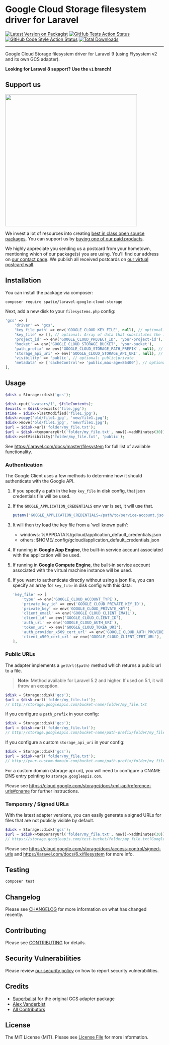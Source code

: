 # Google Cloud Storage filesystem driver for Laravel

[![Latest Version on Packagist](https://img.shields.io/packagist/v/spatie/laravel-google-cloud-storage.svg?style=flat-square)](https://packagist.org/packages/spatie/laravel-google-cloud-storage)
[![GitHub Tests Action Status](https://img.shields.io/github/workflow/status/spatie/laravel-google-cloud-storage/Tests/main?label=tests)](https://github.com/spatie/laravel-google-cloud-storage/actions?query=workflow%3Arun-tests+branch%3Amain)
[![GitHub Code Style Action Status](https://img.shields.io/github/workflow/status/spatie/laravel-google-cloud-storage/Check%20&%20fix%20styling/main?label=code%20style)](https://github.com/spatie/laravel-google-cloud-storage/actions?query=workflow%3A"Check+%26+fix+styling"+branch%3Amain)
[![Total Downloads](https://img.shields.io/packagist/dt/spatie/laravel-google-cloud-storage.svg?style=flat-square)](https://packagist.org/packages/spatie/laravel-google-cloud-storage)

---

Google Cloud Storage filesystem driver for Laravel 9 (using Flysystem v2 and its own GCS adapter).

**Looking for Laravel 8 support? Use the `v1` branch!**

## Support us

[<img src="https://github-ads.s3.eu-central-1.amazonaws.com/laravel-google-cloud-storage.jpg?t=1" width="419px" />](https://spatie.be/github-ad-click/laravel-google-cloud-storage)

We invest a lot of resources into creating [best in class open source packages](https://spatie.be/open-source). You can support us by [buying one of our paid products](https://spatie.be/open-source/support-us).

We highly appreciate you sending us a postcard from your hometown, mentioning which of our package(s) you are using. You'll find our address on [our contact page](https://spatie.be/about-us). We publish all received postcards on [our virtual postcard wall](https://spatie.be/open-source/postcards).

## Installation

You can install the package via composer:

```bash
composer require spatie/laravel-google-cloud-storage
```

Next, add a new disk to your `filesystems.php` config:

```php
'gcs' => [
    'driver' => 'gcs',
    'key_file_path' => env('GOOGLE_CLOUD_KEY_FILE', null), // optional: /path/to/service-account.json
    'key_file' => [], // optional: Array of data that substitutes the .json file (see below)
    'project_id' => env('GOOGLE_CLOUD_PROJECT_ID', 'your-project-id'), // optional: is included in key file
    'bucket' => env('GOOGLE_CLOUD_STORAGE_BUCKET', 'your-bucket'),
    'path_prefix' => env('GOOGLE_CLOUD_STORAGE_PATH_PREFIX', null), // optional: /default/path/to/apply/in/bucket
    'storage_api_uri' => env('GOOGLE_CLOUD_STORAGE_API_URI', null), // see: Public URLs below
    'visibility' => 'public', // optional: public|private
    'metadata' => ['cacheControl'=> 'public,max-age=86400'], // optional: default metadata
],
```

## Usage

```php
$disk = Storage::disk('gcs');

$disk->put('avatars/1', $fileContents);
$exists = $disk->exists('file.jpg');
$time = $disk->lastModified('file1.jpg');
$disk->copy('old/file1.jpg', 'new/file1.jpg');
$disk->move('old/file1.jpg', 'new/file1.jpg');
$url = $disk->url('folder/my_file.txt');
$url = $disk->temporaryUrl('folder/my_file.txt', now()->addMinutes(30));
$disk->setVisibility('folder/my_file.txt', 'public');
```

See https://laravel.com/docs/master/filesystem for full list of available functionality.

### Authentication

The Google Client uses a few methods to determine how it should authenticate with the Google API.

1. If you specify a path in the key `key_file` in  disk config, that json credentials file will be used.
2. If the `GOOGLE_APPLICATION_CREDENTIALS` env var is set, it will use that.
   ```php
   putenv('GOOGLE_APPLICATION_CREDENTIALS=/path/to/service-account.json');
   ```
3. It will then try load the key file from a 'well known path':
    * windows: %APPDATA%/gcloud/application_default_credentials.json
    * others: $HOME/.config/gcloud/application_default_credentials.json

4. If running in **Google App Engine**, the built-in service account associated with the application will be used.
5. If running in **Google Compute Engine**, the built-in service account associated with the virtual machine instance will be used.
6. If you want to authenticate directly without using a json file, you can specify an array for `key_file` in disk config with this data:
    ```php
    'key_file' => [
        'type' => env('GOOGLE_CLOUD_ACCOUNT_TYPE'),
        'private_key_id' => env('GOOGLE_CLOUD_PRIVATE_KEY_ID'),
        'private_key' => env('GOOGLE_CLOUD_PRIVATE_KEY'),
        'client_email' => env('GOOGLE_CLOUD_CLIENT_EMAIL'),
        'client_id' => env('GOOGLE_CLOUD_CLIENT_ID'),
        'auth_uri' => env('GOOGLE_CLOUD_AUTH_URI'),
        'token_uri' => env('GOOGLE_CLOUD_TOKEN_URI'),
        'auth_provider_x509_cert_url' => env('GOOGLE_CLOUD_AUTH_PROVIDER_CERT_URL'),
        'client_x509_cert_url' => env('GOOGLE_CLOUD_CLIENT_CERT_URL'),
    ],
    ```

### Public URLs

The adapter implements a `getUrl($path)` method which returns a public url to a file.
>**Note:** Method available for Laravel 5.2 and higher. If used on 5.1, it will throw an exception.

```php
$disk = Storage::disk('gcs');
$url = $disk->url('folder/my_file.txt');
// http://storage.googleapis.com/bucket-name/folder/my_file.txt
```

If you configure a `path_prefix` in your config:
```php
$disk = Storage::disk('gcs');
$url = $disk->url('folder/my_file.txt');
// http://storage.googleapis.com/bucket-name/path-prefix/folder/my_file.txt
```

If you configure a custom `storage_api_uri` in your config:
```php
$disk = Storage::disk('gcs');
$url = $disk->url('folder/my_file.txt');
// http://your-custom-domain.com/bucket-name/path-prefix/folder/my_file.txt
```

For a custom domain (storage api uri), you will need to configure a CNAME DNS entry pointing to `storage.googleapis.com`.

Please see https://cloud.google.com/storage/docs/xml-api/reference-uris#cname for further instructions.

### Temporary / Signed URLs

With the latest adapter versions, you can easily generate a signed URLs for files that are not publicly visible by default.

```php
$disk = Storage::disk('gcs');
$url = $disk->temporaryUrl('folder/my_file.txt', now()->addMinutes(30));
// https://storage.googleapis.com/test-bucket/folder/my_file.txt?GoogleAccessId=test-bucket%40test-gcp.iam.gserviceaccount.com&Expires=1571151576&Signature=tvxN1OS1txkWAUF0cCR3FWK%seRZXtFu42%04%YZACYL2zFQxA%uwdGEmdO1KgsHR3vBF%I9KaEzPbl4b7ic2IWUuo8Jh3IoZFqdTQec3KypjDtt%02DGwm%OO6pWDVV421Yp4z520%o5oMqGBtV8B3XmjW2PH76P3uID2QY%AlFxn23oE9PBoM2wXr8pDXhMPwZNJ0FtckSc26O8PmfVsG7Jvln%CQTU57IFyB7JnNxz5tQpc2hPTHbCGrcxVPEISvdOamW3I%83OsXr5raaYYBPcuumDnAmrK%cyS9%Ky2fL2B2shFO2cz%KRu79DBPqtnP2Zf1mJWBTwxVUCK2jxEEYcXBXtdOszIvlI6%tp2XfVwYxLNFU
```

Please see https://cloud.google.com/storage/docs/access-control/signed-urls and https://laravel.com/docs/6.x/filesystem for more info.

## Testing

```bash
composer test
```

## Changelog

Please see [CHANGELOG](CHANGELOG.md) for more information on what has changed recently.

## Contributing

Please see [CONTRIBUTING](.github/CONTRIBUTING.md) for details.

## Security Vulnerabilities

Please review [our security policy](../../security/policy) on how to report security vulnerabilities.

## Credits

- [Superbalist](https://github.com/Superbalist) for the original GCS adapter package
- [Alex Vanderbist](https://github.com/alexvanderbist)
- [All Contributors](../../contributors)

## License

The MIT License (MIT). Please see [License File](LICENSE.md) for more information.
